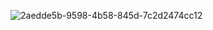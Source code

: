 ![2aedde5b-9598-4b58-845d-7c2d2474cc12](https://github.com/AlthafAbiyyu/ViewAndViews/assets/128123066/4b2989da-2d95-4c60-8157-32c81ba87f7b)
